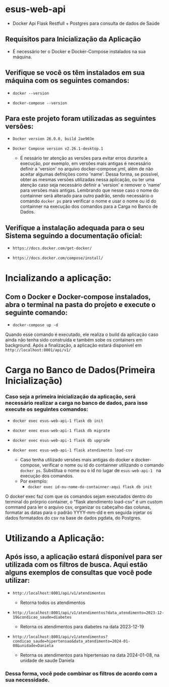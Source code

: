 # esus-web-api
- Docker Api Flask Restfull + Postgres para consulta de dados de Saúde 
## Requisitos para Inicialização da Aplicação
- É necessário ter o Docker e Docker-Compose instalados na sua máquina.

## Verifique se você os têm instalados em sua máquina com os seguintes comandos:

-     docker --version

-     docker-compose --version

## Para este projeto foram utilizadas as seguintes versões:

- `Docker version 26.0.0, build 2ae903e`

- `Docker Compose version v2.26.1-desktop.1`

   - É nessário ter atenção as versões para evitar erros durante a execução, por exemplo, em versões mais antigas é necessário definir a 'version' no arquivo docker-compose.yml, além de não aceitar algumas defnições como 'name'. Dessa forma, se possível, obter as mesmas versões utilizadas nessa aplicação, ou ter uma atenção caso seja necessário definir a 'version' e remover o 'name' para versões mais antigas. Lembrando que nesse caso o nome do containner será alterado para outro padrão, sendo necessário o comando `docker ps` para verificar o nome e usar o nome ou id do containner na execução dos comandos para a Carga no Banco de Dados.      

## Verifique a instalação adequada para o seu Sistema seguindo a documentação oficial:

-     https://docs.docker.com/get-docker/ 

-     https://docs.docker.com/compose/install/

# Incializando a aplicação:

## Com o Docker e Docker-compose instalados, abra o terminal na pasta do projeto e execute o seguinte comando:

-     docker-compose up -d

Quando esse comando é executado, ele realiza o build da aplicação caso ainda não tenha sido construída e também sobe os containers em background. Após a finalização, a aplicação estará disponível em `http://localhost:8001/api/v1/`

# Carga no Banco de Dados(Primeira Inicialização)

### Caso seja a primeira inicialização da aplicação, será necessário realizar a carga no banco de dados, para isso execute os seguintes comandos:

-     docker exec esus-web-api-1 flask db init

-     docker exec esus-web-api-1 flask db migrate

-     docker exec esus-web-api-1 flask db upgrade

-     docker exec esus-web-api-1 flask atendimento load-csv

   - Caso tenha utilizado versões mais antigas do docker e docker-compose, verificar o nome ou id do containner utilizando o comando `docker ps`. Substitua o nome ou o id no lugar de `esus-web-api-1 ` na execução dos comandos.
   - Por exemplo:
      -  `docker exec id-ou-nome-do-containner-aqui flask db init `

O docker exec faz com que os comandos sejam executados dentro do terminal do prórprio container, o "flask atendimento load-csv" é um custom command para ler o arquivo csv, organizar os cabeçalho das colunas, formatar as datas para o padrão YYYY-mm-dd e em seguida injetar os dados formatados do csv na base de dados pgdata, do Postgres.

# Utilizando a Aplicação:

## Após isso, a aplicação estará disponível para ser utilizada com os filtros de busca. Aqui estão alguns exemplos de consultas que você pode utilizar:

- `http://localhost:8001/api/v1/atendimentos`

   - Retorna todos os atendimentos

- `http://localhost:8001/api/v1/atendimentos?data_atendimento=2023-12-19&condicao_saude=diabetes`
  
   - Retorna os atendimentos para diabetes na data 2023-12-19

- `http://localhost:8001/api/v1/atendimentos?condicao_saude=hipertensao&data_atendimento=2024-01-08&unidade=Daniela`
  
   - Retorna os atendimentos para hipertensao na data 2024-01-08, na unidade de saude Daniela

### Dessa forma, você pode combinar os filtros de acordo com a sua necessidade.



 
